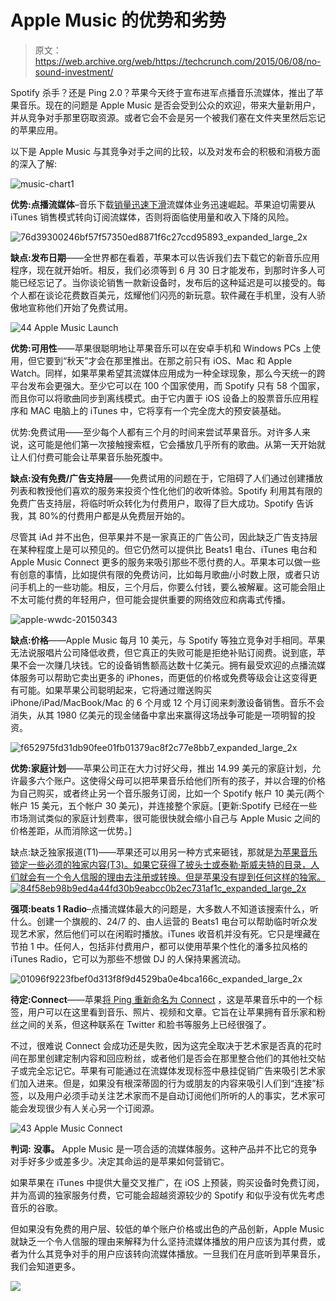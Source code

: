 # Apple Music 的优势和劣势 

> 原文：<https://web.archive.org/web/https://techcrunch.com/2015/06/08/no-sound-investment/>

Spotify 杀手？还是 Ping 2.0？苹果今天终于宣布进军点播音乐流媒体，推出了苹果音乐。现在的问题是 Apple Music 是否会受到公众的欢迎，带来大量新用户，并从竞争对手那里窃取资源。或者它会不会是另一个被我们塞在文件夹里然后忘记的苹果应用。

以下是 Apple Music 与其竞争对手之间的比较，以及对发布会的积极和消极方面的深入了解:

![music-chart1](img/b48918d816f65780fcf8144b082bdeea.png)

**优势:点播流媒体**–音乐下载[销量迅速下滑](https://web.archive.org/web/20221007034045/https://beta.techcrunch.com/2014/07/03/streaming-is-killing-downloads/)流媒体业务迅速崛起。苹果迫切需要从 iTunes 销售模式转向订阅流媒体，否则将面临使用量和收入下降的风险。

![76d39300246bf57f57350ed8871f6c27ccd95893_expanded_large_2x](img/3aeba2ae7fe8f5a9a0d34068871e5964.png)

**缺点:发布日期**——全世界都在看着，苹果本可以告诉我们去下载它的新音乐应用程序，现在就开始听。相反，我们必须等到 6 月 30 日才能发布，到那时许多人可能已经忘记了。当你谈论销售一款新设备时，发布后的这种延迟是可以接受的。每个人都在谈论花费数百美元，炫耀他们闪亮的新玩意。软件藏在手机里，没有人骄傲地宣称他们开始了免费试用。

![44 Apple Music Launch](img/b301ff31a07bdb06c1deffd7f5a30607.png)

**优势:可用性**——苹果很聪明地让苹果音乐可以在安卓手机和 Windows PCs 上使用，但它要到“秋天”才会在那里推出。在那之前只有 iOS、Mac 和 Apple Watch。同样，如果苹果希望其流媒体应用成为一种全球现象，那么今天统一的跨平台发布会更强大。至少它可以在 100 个国家使用，而 Spotify 只有 58 个国家，而且你可以将歌曲同步到离线模式。由于它内置于 iOS 设备上的股票音乐应用程序和 MAC 电脑上的 iTunes 中，它将享有一个完全庞大的预安装基础。

优势:免费试用——至少每个人都有三个月的时间来尝试苹果音乐。对许多人来说，这可能是他们第一次接触搜索框，它会播放几乎所有的歌曲。从第一天开始就让人们付费可能会让苹果音乐胎死腹中。


**缺点:没有免费/广告支持层**——免费试用的问题在于，它阻碍了人们通过创建播放列表和教授他们喜欢的服务来投资个性化他们的收听体验。Spotify 利用其有限的免费广告支持层，将临时听众转化为付费用户，取得了巨大成功。Spotify 告诉我，其 80%的付费用户都是从免费层开始的。

尽管其 iAd 并不出色，但苹果并不是一家真正的广告公司，因此缺乏广告支持层在某种程度上是可以预见的。但它仍然可以提供比 Beats1 电台、iTunes 电台和 Apple Music Connect 更多的服务来吸引那些不愿付费的人。苹果本可以做一些有创意的事情，比如提供有限的免费访问，比如每月歌曲/小时数上限，或者只访问手机上的一些功能。相反，三个月后，你要么付钱，要么被解雇。这可能会阻止不太可能付费的年轻用户，但可能会提供重要的网络效应和病毒式传播。

![apple-wwdc-20150343](img/a7bad3e5e4efab493fe7c922736c96f1.png)

**缺点:价格**——Apple Music 每月 10 美元，与 Spotify 等独立竞争对手相同。苹果无法说服唱片公司降低收费，但它真正的失败可能是拒绝补贴订阅费。说到底，苹果不会一次赚几块钱。它的设备销售额高达数十亿美元。拥有最受欢迎的点播流媒体服务可以帮助它卖出更多的 iPhones，而更低的价格或免费等级会让这变得更有可能。如果苹果公司聪明起来，它将通过赠送购买 iPhone/iPad/MacBook/Mac 的 6 个月或 12 个月订阅来刺激设备销售。音乐不会消失，从其 1980 亿美元的现金储备中拿出来赢得这场战争可能是一项明智的投资。

![f652975fd31db90fee01fb01379ac8f2c77e8bb7_expanded_large_2x](img/3ff88ef678c1eb2e90cdc4119bd8d745.png)

**优势:家庭计划**——苹果公司正在大力讨好父母，推出 14.99 美元的家庭计划，允许最多六个账户。这使得父母可以把苹果音乐给他们所有的孩子，并以合理的价格为自己购买，或者终止另一个音乐服务订阅，比如一个 Spotify 帐户 10 美元(两个帐户 15 美元，五个帐户 30 美元)，并连接整个家庭。[更新:Spotify 已经在一些市场测试类似的家庭计划费率，很可能很快就会缩小自己与 Apple Music 之间的价格差距，从而消除这一优势。]

缺点:缺乏独家报道(T1)——苹果还可以用另一种方式来砸钱，那就是[为苹果音乐锁定一些必须的独家内容(T3)。如果它获得了披头士或泰勒·斯威夫特的目录，人们就会有一个令人信服的理由去注册或转换。但是苹果没有提到任何这样的独家。
![84f58eb98b9ed4a44fd30b9eabcc0b2ec731af1c_expanded_large_2x](img/d4b59870a8b63364a2661050da8e8d20.png)](https://web.archive.org/web/20221007034045/https://beta.techcrunch.com/2015/02/08/exclusive-streaming/)

**强项:beats 1 Radio**–点播流媒体最大的问题是，大多数人不知道该搜索什么，听什么。创建一个旗舰的、24/7 的、由人运营的 Beats1 电台可以帮助临时听众发现艺术家，然后他们可以在闲暇时播放。iTunes 收音机并没有死。它只是埋藏在节拍 1 中。任何人，包括非付费用户，都可以使用苹果个性化的潘多拉风格的 iTunes Radio，它可以为那些不想做 DJ 的人保持果酱流动。

![01096f9223fbef0d313f8f9d4529ba0e4bca166c_expanded_large_2x](img/c5f4d112ff98a541def775c2e5605f31.png)

**待定:Connect**——苹果[将 Ping 重新命名为 Connect](https://web.archive.org/web/20221007034045/https://beta.techcrunch.com/2015/06/08/apple-revives-ping-as-connect-letting-artists-share-a-feed-of-music-videos-and-social-media/) ，这是苹果音乐中的一个标签，用户可以在这里看到音乐、照片、视频和文章。它旨在让苹果拥有音乐家和粉丝之间的关系，但这种联系在 Twitter 和脸书等服务上已经很强了。

不过，很难说 Connect 会成功还是失败，因为这完全取决于艺术家是否真的花时间在那里创建定制内容和回应粉丝，或者他们是否会在那里整合他们的其他社交帖子或完全忘记它。苹果有可能通过在流媒体发现标签中悬挂促销广告来吸引艺术家们加入进来。但是，如果没有根深蒂固的行为或朋友的内容来吸引人们到“连接”标签，以及用户必须手动关注艺术家而不是自动订阅他们所听的人的事实，艺术家可能会发现很少有人关心另一个订阅源。

![43 Apple Music Connect](img/449f562e33f2152aa0e4b755a7290f8a.png)

**判词:** **没事。** Apple Music 是一项合适的流媒体服务。这种产品并不比它的竞争对手好多少或差多少。决定其命运的是苹果如何营销它。

如果苹果在 iTunes 中提供大量交叉推广，在 iOS 上预装，购买设备时免费订阅，并为高调的独家服务付费，它可能会超越资源较少的 Spotify 和似乎没有优先考虑音乐的谷歌。

但如果没有免费的用户层、较低的单个账户价格或出色的产品创新，Apple Music 就缺乏一个令人信服的理由来解释为什么坚持流媒体播放的用户应该为其付费，或者为什么其竞争对手的用户应该转向流媒体播放。一旦我们在月底听到苹果音乐，我们会知道更多。

[![](img/646bf69758f9a5de97fc1b57df6daa73.png)](https://web.archive.org/web/20221007034045/https://beta.techcrunch.com/tag/wwdc15/)